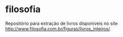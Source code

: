 # filosofia
Repositório para extração de livros disponíveis no site http://www.filosofia.com.br/figuras/livros_inteiros/.
